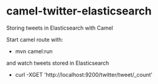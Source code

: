 camel-twitter-elasticsearch
===========================

Storing tweets in Elasticsearch with Camel

Start camel route with: 

- mvn camel:run 

and watch tweets stored in Elasticsearch

- curl -XGET 'http://localhost:9200/twitter/tweet/_count'